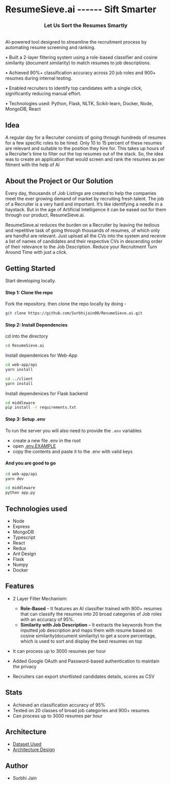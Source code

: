 # ResumeSieve.ai ------ Sift Smarter
<p align="center">
  <h3 align="center">Let Us Sort the Resumes Smartly</h3>
  <br>
 AI-powered tool designed to streamline the recruitment process by automating resume screening and ranking.

• Built a 2-layer filtering system using a role-based classifier and cosine similarity (document similarity) to match resumes to job descriptions.

• Achieved 90%+ classification accuracy across 20 job roles and 900+ resumes during internal testing.

• Enabled recruiters to identify top candidates with a single click, significantly reducing manual effort.

• Technologies used: Python, Flask, NLTK, Scikit-learn, Docker, Node, MongoDB, React



## Idea
A regular day for a Recruiter consists of going through hundreds of resumes for a few specific roles to be hired. Only 10 to 15 percent of these resumes are relevant and suitable to the position they hire for. This takes up hours of a Recruiter’s time to filter out the top resumes out of the stack. So, the idea was to create an application that would screen and rank the resumes as per fitment with the help of Al

## About the Project or Our Solution

Every day, thousands of Job Listings are created to help the companies meet the ever growing demand of market by recruiting fresh talent. The job of a Recruiter is a very hard and important. It’s like identifying a needle in a haystack. But in the age of Artificial Intelligence it can be eased out for them through our product, ResumeSieve.ai.

ResumeSieve.ai reduces the burden on a Recruiter by leaving the tedious and repetitive task of going through thousands of resumes, of which only are handful are relevant. Just upload all the CVs into the system and receive a list of names of candidates and their respective CVs in descending order of their relevance to the Job Description. Reduce your Recruitment Turn Around Time with just a click.




## Getting Started

Start developing locally.

#### Step 1: Clone the repo

Fork the repository. then clone the repo locally by doing -

```sh
git clone https://github.com/Surbhijain00/ResumeSieve.ai.git
```

#### Step 2: Install Dependencies

cd into the directory

```sh
cd ResumeSieve.ai
```

Install dependenices for Web-App

```sh
cd web-app/api
yarn install

cd ../client
yarn install
```

Install dependenices for Flask backend

```sh
cd middleware
pip install -r requirements.txt
```

#### Step 3: Setup .env

To run the server you will also need to provide the `.env` variables

- create a new file .env in the root
- open [.env.EXAMPLE](./webapp/api/.env.example)
- copy the contents and paste it to the .env with valid keys

#### And you are good to go

```sh
cd web-app/api
yarn dev
```

```sh
cd middleware
python app.py
```

## Technologies used

- Node
- Express
- MongoDB
- Typescript
- React
- Redux
- Ant Design
- Flask
- Numpy
- Docker

## Features

- 2 Layer Filter Mechanism:
  - **Role-Based** – It features an AI classifier trained with 900+ resumes that can classify the resumes into 20 broad categories of Job roles with an accuracy of 95%.
  - **Similarity with Job Description** – It extracts the keywords from the inputted job description and maps them with resume based on cosine similarity(document similarity) to get a score percentage, which is used to sort and display the best resumes on top

- It can process up to 3000 resumes per hour
- Added Google OAuth and Password-based authentication to maintain the privacy
- Recruiters can export shortlisted candidates details, scores as CSV

## Stats
- Achieved an classification accuracy of 95%
- Tested on 20 classes of broad job categories and 900+ resumes
- Can process up to 3000 resumes per hour

## Architecture
- [Dataset Used](https://www.kaggle.com/gauravduttakiit/resume-dataset)
- [Architecture Design](https://user-images.githubusercontent.com/46809038/126433985-b84b832a-a029-479f-922c-c344ee88a21e.png)

## Author

- Surbhi Jain
